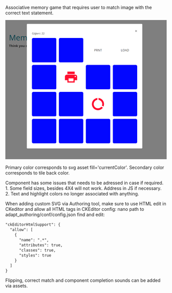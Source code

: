 Associative memory game that requires user to match image with the correct text statement.

![Screenshot](screenshot.png)

Primary color corresponds to svg asset fill='currentColor'.
Secondary color corresponds to tile back color.


Component has some issues that needs to be adressed in case if required.
    1. Some field sizes, besides 4X4  will not work. Address in JS if necessary.
    2. Text and highlight colors no longer associated with anything.


When adding custom SVG via Authoring tool, make sure to use HTML edit in CKeditor and allow all HTML tags in CKEditor config:
nano path to adapt_authoring/conf/config.json
find and edit:
```
"ckEditorHtmlSupport": {
  "allow": [
    {
      "name": ".*",
      "attributes": true,
      "classes": true,
      "styles": true
    }
  ]
}
```

Flipping, correct match and component completion sounds can be added via assets.